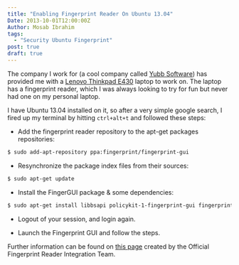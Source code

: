 ```yaml
---
title: "Enabling Fingerprint Reader On Ubuntu 13.04"
Date: 2013-10-01T12:00:00Z
Author: Mosab Ibrahim
tags:
  - "Security Ubuntu Fingerprint"
post: true
draft: true
---
```


The company I work for (a cool company called [Yubb
Software](http://www.yubb-software.com)) has provided me with a [Lenovo Thinkpad
E430](http://shop.lenovo.com/us/en/laptops/thinkpad/edge-series/e430/index.html)
laptop to work on. The laptop has a fingerprint reader, which I was always
looking to try for fun but never had one on my personal laptop.

I have Ubuntu 13.04 installed on it, so after a very simple google search, I
fired up my terminal by hitting `ctrl+alt+t` and followed these steps:

- Add the fingerprint reader repository to the apt-get packages repositories:

```bash
$ sudo add-apt-repository ppa:fingerprint/fingerprint-gui
```

- Resynchronize the package index files from their sources:

```bash
$ sudo apt-get update
```

- Install the FingerGUI package & some dependencies:

```bash
$ sudo apt-get install libbsapi policykit-1-fingerprint-gui fingerprint-gui
```

- Logout of your session, and login again.

- Launch the Fingerprint GUI and follow the steps.

Further information can be found on [this
page](https://launchpad.net/~fingerprint/+archive/fingerprint-gui) created by
the Official Fingerprint Reader Integration Team.
